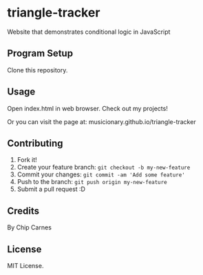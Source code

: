 # triangle-tracker

Website that demonstrates conditional logic in JavaScript

## Program Setup

Clone this repository.

## Usage

Open index.html in web browser.
Check out my projects!

Or you can visit the page at:
musicionary.github.io/triangle-tracker

## Contributing

1. Fork it!
2. Create your feature branch: `git checkout -b my-new-feature`
3. Commit your changes: `git commit -am 'Add some feature'`
4. Push to the branch: `git push origin my-new-feature`
5. Submit a pull request :D

## Credits

By Chip Carnes

## License

MIT License.

